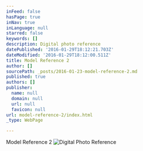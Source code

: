```yaml
---
inFeed: false
hasPage: true
inNav: true
inLanguage: null
starred: false
keywords: []
description: Digital photo reference
datePublished: '2016-01-29T18:12:21.703Z'
dateModified: '2016-01-29T18:12:00.511Z'
title: Model Reference 2
author: []
sourcePath: _posts/2016-01-23-model-reference-2.md
published: true
authors: []
publisher:
  name: null
  domain: null
  url: null
  favicon: null
url: model-reference-2/index.html
_type: WebPage

---
```

Model Reference 2
![Digital Photo Reference](https://s3-us-west-2.amazonaws.com/the-grid-img/p/41f7d83a0e5a3fd0967d78635c71c3dad1b7752c.jpg)